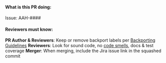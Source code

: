 #### What is this PR doing:
<!-- Describe your changes giving context and all the needed details. -->

<!-- Add Jira issue link or replace with No-Issue -->
Issue: AAH-####

#### Reviewers must know:
<!-- e.g: Testing steps, dependencies, needed branches etc. -->

**PR Author & Reviewers**: Keep or remove backport labels per [Backporting Guidelines](https://github.com/ansible/galaxy_ng/wiki/Backporting-Guidelines)
**Reviewers**: Look for sound code, no [code smells](https://www.codegrip.tech/productivity/everything-you-need-to-know-about-code-smells/), docs & test coverage
**Merger**: When merging, include the Jira issue link in the squashed commit

